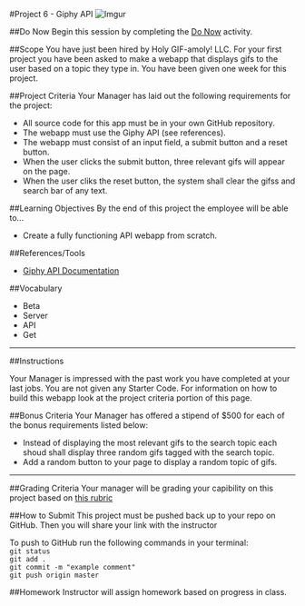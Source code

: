#Project 6 - Giphy API
![Imgur](http://i.imgur.com/MVvBjhT.png)

##Do Now 
Begin this session by completing the [Do Now](doNow.md) activity.

##Scope
You have just been hired by Holy GIF-amoly! LLC. For your first project you have been asked to make a webapp that displays gifs to the user based on a topic they type in. You have been given one week for this project.

##Project Criteria
Your Manager has laid out the following requirements for the project: 

* All source code for this app must be in your own GitHub repository.
* The webapp must use the Giphy API (see references).
* The webapp must consist of an input field, a submit button and a reset button.
* When the user clicks the submit button, three relevant gifs will appear on the page.
* When the user cliks the reset button, the system shall clear the gifss and search bar of any text.


##Learning Objectives
By the end of this project the employee will be able to...

* Create a fully functioning API webapp from scratch.


##References/Tools
* [Giphy API Documentation](https://github.com/Giphy/GiphyAPI)

 
##Vocabulary

* Beta
* Server
* API
* Get

***
##Instructions

Your Manager is impressed with the past work you have completed at your last jobs. You are not given any Starter Code. For information on how to build this webapp look at the project criteria portion of this page.

##Bonus Criteria 
Your Manager has offered a stipend of $500 for each of the bonus requirements listed below:  

* Instead of displaying the most relevant gifs to the search topic each shoud shall display three random gifs tagged with the search topic.
* Add a random button to your page to display a random topic of gifs. 

***

##Grading Criteria
Your manager will be grading your capibility on this project based on [this rubric](/assessment.md)

##How to Submit
This project must be pushed back up to your repo on GitHub. Then you will share your link with the instructor

To push to GitHub run the following commands in your terminal:  
`git status`  
`git add .`  
`git commit -m "example comment"`  
`git push origin master`

##Homework
Instructor will assign homework based on progress in class.



